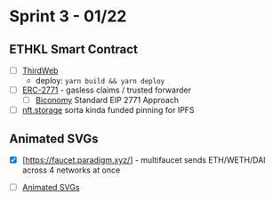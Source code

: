 # Sprint 3 - 01/22

## ETHKL Smart Contract

- [ ] [ThirdWeb](https://portal.thirdweb.com/contractkit)
	- deploy: `yarn build && yarn deploy` 
- [ ] [ERC-2771](https://eips.ethereum.org/EIPS/eip-2771) - gasless claims / trusted forwarder
	+ [ ] [Biconomy](https://docs.biconomy.io/products/enable-gasless-transactions/choose-an-approach-to-enable-gasless/eip-2771) Standard EIP 2771 Approach
- [ ] [nft.storage](https://nft.storage/) sorta kinda funded pinning for IPFS
## Animated SVGs
- [x] [https://faucet.paradigm.xyz/] - multifaucet sends ETH/WETH/DAI across 4 networks at once

- [ ] [Animated SVGs](https://www.youtube.com/watch?v=UTHgr6NLeEw)
   